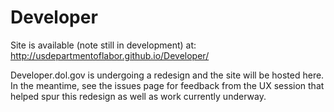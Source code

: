 Developer
=========

Site is available (note still in development) at:  
http://usdepartmentoflabor.github.io/Developer/

Developer.dol.gov is undergoing a redesign and the site will be hosted here.  In the meantime, see the issues page for feedback from the UX session that helped spur this redesign as well as work currently underway.
